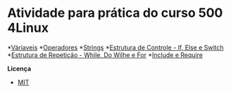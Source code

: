 # Atividade para prática do curso 500 4Linux

*[Váriaveis]()
*[Operadores]()
*[Strings]()
*[Estrutura de Controle - If, Else e Switch]()
*[Estrutura de Repetição - While, Do Wilhe e For]()
*[Include e Require]()

__Licença__
- [MIT](https://github.com/lucasmarques4linux/ex-500/blob/master/LICENSE)